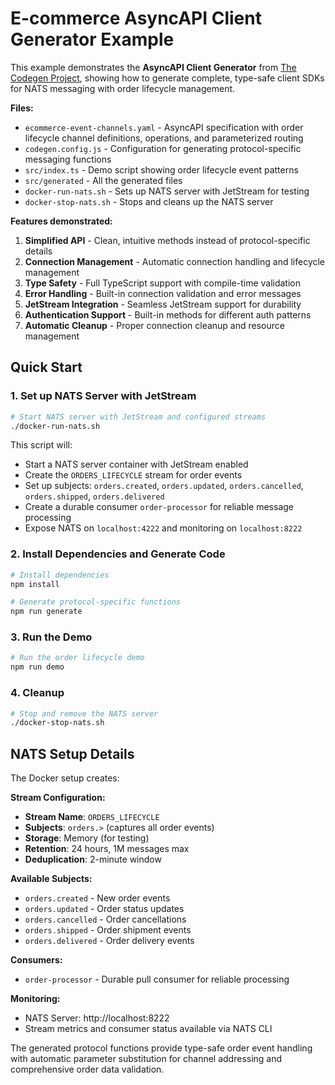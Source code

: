 # E-commerce AsyncAPI Client Generator Example

This example demonstrates the **AsyncAPI Client Generator** from [The Codegen Project](https://the-codegen-project.org), showing how to generate complete, type-safe client SDKs for NATS messaging with order lifecycle management.

**Files:**
- `ecommerce-event-channels.yaml` - AsyncAPI specification with order lifecycle channel definitions, operations, and parameterized routing
- `codegen.config.js` - Configuration for generating protocol-specific messaging functions
- `src/index.ts` - Demo script showing order lifecycle event patterns
- `src/generated` - All the generated files
- `docker-run-nats.sh` - Sets up NATS server with JetStream for testing
- `docker-stop-nats.sh` - Stops and cleans up the NATS server

**Features demonstrated:**

1. **Simplified API** - Clean, intuitive methods instead of protocol-specific details
2. **Connection Management** - Automatic connection handling and lifecycle management
3. **Type Safety** - Full TypeScript support with compile-time validation
4. **Error Handling** - Built-in connection validation and error messages
5. **JetStream Integration** - Seamless JetStream support for durability
6. **Authentication Support** - Built-in methods for different auth patterns
7. **Automatic Cleanup** - Proper connection cleanup and resource management

## Quick Start

### 1. Set up NATS Server with JetStream

```bash
# Start NATS server with JetStream and configured streams
./docker-run-nats.sh
```

This script will:
- Start a NATS server container with JetStream enabled
- Create the `ORDERS_LIFECYCLE` stream for order events
- Set up subjects: `orders.created`, `orders.updated`, `orders.cancelled`, `orders.shipped`, `orders.delivered`
- Create a durable consumer `order-processor` for reliable message processing
- Expose NATS on `localhost:4222` and monitoring on `localhost:8222`

### 2. Install Dependencies and Generate Code

```bash
# Install dependencies
npm install

# Generate protocol-specific functions
npm run generate
```

### 3. Run the Demo

```bash
# Run the order lifecycle demo
npm run demo
```

### 4. Cleanup

```bash
# Stop and remove the NATS server
./docker-stop-nats.sh
```

## NATS Setup Details

The Docker setup creates:

**Stream Configuration:**
- **Stream Name**: `ORDERS_LIFECYCLE`
- **Subjects**: `orders.>` (captures all order events)
- **Storage**: Memory (for testing)
- **Retention**: 24 hours, 1M messages max
- **Deduplication**: 2-minute window

**Available Subjects:**
- `orders.created` - New order events
- `orders.updated` - Order status updates  
- `orders.cancelled` - Order cancellations
- `orders.shipped` - Order shipment events
- `orders.delivered` - Order delivery events

**Consumers:**
- `order-processor` - Durable pull consumer for reliable processing

**Monitoring:**
- NATS Server: http://localhost:8222
- Stream metrics and consumer status available via NATS CLI

The generated protocol functions provide type-safe order event handling with automatic parameter substitution for channel addressing and comprehensive order data validation.
